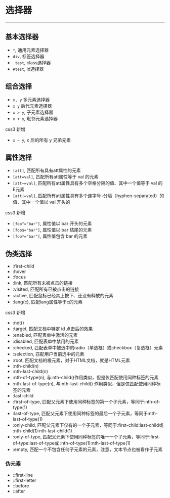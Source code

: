 # 选择器

---

## 基本选择器

- `*`, 通用元素选择器
- `div`, 标签选择器
- `.test`, class选择器
- `#test`, id选择器

## 组合选择

- `x, y` 多元素选择器
- `x y` 后代元素选择器
- `x > y`, 子元素选择器
- `x + y`, 毗邻元素选择器

css3 新增

- `x ~ y`,  x 后的所有 y 兄弟元素

## 属性选择

- `[att]`, 匹配所有具有att属性的元素
- `[att=val]`, 匹配所有att属性等于 val 的元素
- `[att~=val]`, 匹配所有att属性具有多个空格分隔的值、其中一个值等于 val 的E元素
- `[att|=val]`, 匹配所有att属性具有多个连字号`-`分隔（hyphen-separated）的值、其中一个值以 val 开头的

css3 新增

- `[foo^="bar"]`, 属性值以 bar 开头的元素
- `[foo$="bar"]`, 属性值以 bar 结尾的元素
- `[foo*="bar"]`, 属性值包含 bar 的元素

## 伪类选择

- :first-child
- :hover
- :focus
- :link, 匹配所有未被点击的链接
- :visited, 匹配所有已被点击的链接
- :active, 匹配鼠标已经其上按下、还没有释放的元素
- :lang(c), 匹配lang属性等于c的元素

css3 新增

- :not()
- :target, 匹配文档中特定 id 点击后的效果
- :enabled, 匹配表单中激活的元素
- :disabled, 匹配表单中禁用的元素
- :checked, 匹配表单中被选中的radio（单选框）或checkbox（复选框）元素
- :selection, 匹配用户当前选中的元素
- :root, 匹配文档的根元素，对于HTML文档，就是HTML元素
- :nth-child(n)
- :nth-last-child(n)
- :nth-of-type(n), 与:nth-child()作用类似，但是仅匹配使用同种标签的元素
- :nth-last-of-type(n), 与:nth-last-child() 作用类似，但是仅匹配使用同种标签的元素
- :last-child
- :first-of-type, 匹配父元素下使用同种标签的第一个子元素，等同于:nth-of-type(1)
- :last-of-type, 匹配父元素下使用同种标签的最后一个子元素，等同于:nth-last-of-type(1)
- :only-child, 匹配父元素下仅有的一个子元素，等同于:first-child:last-child或 :nth-child(1):nth-last-child(1)
- :only-of-type, 匹配父元素下使用同种标签的唯一一个子元素，等同于:first-of-type:last-of-type或 :nth-of-type(1):nth-last-of-type(1)
- :empty, 匹配一个不包含任何子元素的元素，注意，文本节点也被看作子元素


### 伪元素

- ::first-line
- ::first-letter
- ::before
- ::after
